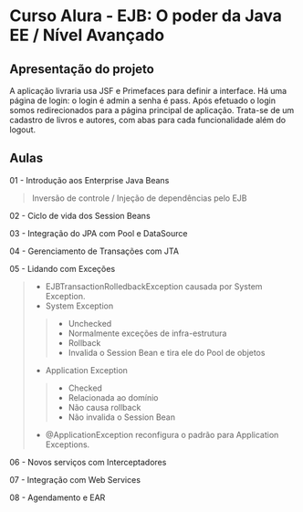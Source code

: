 # Curso Alura - EJB: O poder da Java EE / Nível Avançado

## Apresentação do projeto

A aplicação livraria usa JSF e Primefaces para definir a interface. 
Há uma página de login: o login é admin a senha é pass. 
Após efetuado o login somos redirecionados para a página principal de aplicação. 
Trata-se de um cadastro de livros e autores, com abas para cada funcionalidade além do logout. 

## Aulas

01 - Introdução aos Enterprise Java Beans
> Inversão de controle / Injeção de dependências pelo EJB

02 - Ciclo de vida dos Session Beans

03 - Integração do JPA com Pool e DataSource

04 - Gerenciamento de Transações com JTA

05 - Lidando com Exceções

> * EJBTransactionRolledbackException causada por System Exception.
> * System Exception
>> * Unchecked
>> * Normalmente exceções de infra-estrutura
>> * Rollback
>> * Invalida o Session Bean e tira ele do Pool de objetos
> * Application Exception
>> * Checked
>> * Relacionada ao domínio
>> * Não causa rollback
>> * Não invalida o Session Bean
> * @ApplicationException reconfigura o padrão para Application Exceptions.

06 - Novos serviços com Interceptadores

07 - Integração com Web Services

08 - Agendamento e EAR
